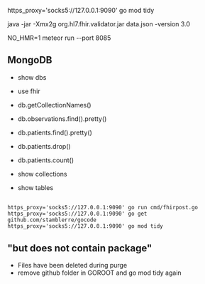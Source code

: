 https_proxy='socks5://127.0.0.1:9090' go mod tidy

java -jar -Xmx2g org.hl7.fhir.validator.jar data.json -version 3.0

NO_HMR=1 meteor run --port 8085


## MongoDB

* show dbs
* use fhir
* db.getCollectionNames()
* db.observations.find().pretty()
* db.patients.find().pretty()
* db.patients.drop()
* db.patients.count()


* show collections
* show tables

## 

```
https_proxy='socks5://127.0.0.1:9090' go run cmd/fhirpost.go 
https_proxy='socks5://127.0.0.1:9090' go get github.com/stamblerre/gocode
https_proxy='socks5://127.0.0.1:9090' go mod tidy

```

## "but does not contain package"

* Files have been deleted during purge
* remove github folder in GOROOT and go mod tidy again